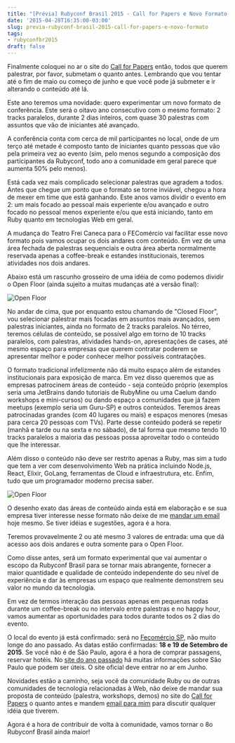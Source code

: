 ```yaml
---
title: "[Prévia] Rubyconf Brasil 2015 - Call for Papers e Novo Formato!"
date: '2015-04-28T16:35:00-03:00'
slug: previa-rubyconf-brasil-2015-call-for-papers-e-novo-formato
tags:
- rubyconfbr2015
draft: false
---
```


Finalmente coloquei no ar o site do [Call for Papers](http://rubyconfbrcfp.com.br/) então, todos que querem palestrar, por favor, submetam o quanto antes. Lembrando que vou tentar até o fim de maio ou começo de junho e que você pode já submeter e ir alterando o conteúdo até lá.

Este ano teremos uma novidade: quero experimentar um novo formato de conferência. Este será o oitavo ano consecutivo com o mesmo formato: 2 tracks paralelos, durante 2 dias inteiros, com quase 30 palestras com assuntos que vão de iniciantes até avançado.

A conferência conta com cerca de mil participantes no local, onde de um terço até metade é composto tanto de iniciantes quanto pessoas que vão pela primeira vez ao evento (sim, pelo menos segundo a composição dos participantes da Rubyconf, todo ano a comunidade em geral parece que aumenta 50% pelo menos).

Está cada vez mais complicado selecionar palestras que agradem a todos. Antes que chegue um ponto que o formato se torne inviável, chegou a hora de mexer em time que está ganhando. Este anos vamos dividir o evento em 2: um mais focado ao pessoal mais experiente e/ou avançado e outro focado no pessoal menos experiente e/ou que está iniciando, tanto em Ruby quanto em tecnologias Web em geral.

A mudança do Teatro Frei Caneca para o FEComércio vai facilitar esse novo formato pois vamos ocupar os dois andares com conteúdo. Em vez de uma área fechada de palestras sequenciais e outra área aberta normalmente reservada apenas a coffee-break e estandes institucionais, teremos atividades nos dois andares.

Abaixo está um rascunho grosseiro de uma idéia de como podemos dividir o Open Floor (ainda sujeito a muitas mudanças até a versão final):

![Open Floor](https://akitaonrails.s3.amazonaws.com/assets/image_asset/image/490/fecomercio-terreo-14770f7ad12582232d90109cac385340.jpg)

No andar de cima, que por enquanto estou chamando de "Closed Floor", vou selecionar palestrar mais focadas em assuntos mais avançados, sem palestras iniciantes, ainda no formato de 2 tracks paralelos. No térreo, teremos células de conteúdo, se possível algo em torno de 10 tracks paralelos, com palestras, atividades hands-on, apresentações de cases, até mesmo espaço para empresas que querem contratar poderem se apresentar melhor e poder conhecer melhor possíveis contratações.

O formato tradicional infelizmente não dá muito espaço além de estandes institucionais para exposição de marca. Em vez disso queremos que as empresas patrocinem áreas de conteúdo - seja conteúdo próprio (exemplos seria uma JetBrains dando tutoriais de RubyMine ou uma Caelum dando workshops e mini-cursos) ou dando espaço a comunidades que já fazem meetups (exemplo seria um Guru-SP) e outros conteúdos. Teremos áreas patrocinadas grandes (com 40 lugares ou mais) e espaços menores (mesas para cerca 20 pessoas com TVs). Parte desse conteúdo poderá se repetir (manhã e tarde ou na sexta e no sábado), de tal forma que mesmo tendo 10 tracks paralelos a maioria das pessoas possa aproveitar todo o conteúdo que lhe interessar.

Além disso o conteúdo não deve ser restrito apenas a Ruby, mas sim a tudo que tem a ver com desenvolvimento Web na prática incluindo Node.js, React, Elixir, GoLang, ferramentas de Cloud e infraestrutura, etc. Enfim, tudo que um programador moderno precisa saber.

![Open Floor](https://akitaonrails.s3.amazonaws.com/assets/image_asset/image/491/IMG_20150428_144116506-PANO.jpg)

O desenho exato das áreas de conteúdo ainda está em elaboração e se sua empresa tiver interesse nesse formato não deixe de me [mandar um email](mailto:boss@akitaonrails.com) hoje mesmo. Se tiver idéias e sugestões, agora é a hora.

Teremos provavelmente 2 ou até mesmo 3 valores de entrada: uma que dá acesso aos dois andares e outra somente para o Open Floor.

Como disse antes, será um formato experimental que vai aumentar o escopo da Rubyconf Brasil para se tornar mais abrangente, fornecer a maior quantidade e qualidade de conteúdo independente do seu nível de experiência e dar às empresas um espaço que realmente demonstrem seu valor no mundo da tecnologia.

Em vez de termos interação das pessoas apenas em pequenas rodas durante um coffee-break ou no intervalo entre palestras e no happy hour, vamos aumentar as oportunidades para todos durante todos os 2 dias do evento.

O local do evento já está confirmado: será no [Fecomércio SP](http://www.fecomercio.com.br/SobreLocalizacao), não muito longe do ano passado. As datas estão confirmadas: **18 e 19 de Setembro de 2015**. Se você não é de São Paulo, agora é a hora de comprar passagens, reservar hotéis. No [site do ano passado](http://www.rubyconf.com.br/pt-BR/venue) há muitas informações sobre São Paulo que podem ser úteis. O site oficial deve entrar no ar em Junho.

Novidades estão a caminho, seja você da comunidade Ruby ou de outras comunidades de tecnologia relacionadas à Web, não deixe de mandar sua proposta de conteúdo (palestra, workshops, demos) no site do [Call for Papers](http://rubyconfbrcfp.com.br/#) o quanto antes e mandem [email para mim](mailto:boss@akitaonrails.com) para discutir qualquer idéia que tiverem.

Agora é a hora de contribuir de volta à comunidade, vamos tornar o 8o Rubyconf Brasil ainda maior!
